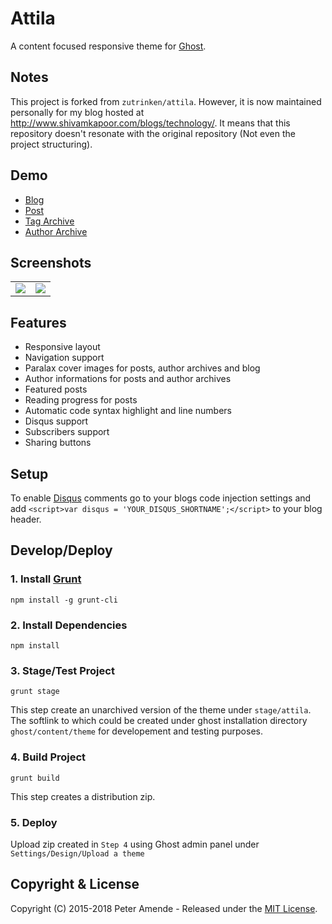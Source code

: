 # Attila

A content focused responsive theme for [Ghost](http://github.com/tryghost/ghost/).

## Notes
This project is forked from `zutrinken/attila`. However, it is now maintained personally for my blog hosted at http://www.shivamkapoor.com/blogs/technology/. It means that this repository doesn't resonate with the original repository (Not even the project structuring).

## Demo

* [Blog](http://attila.zutrinken.com/)
* [Post](http://attila.zutrinken.com/demo/)
* [Tag Archive](http://attila.zutrinken.com/tag/general/)
* [Author Archive](http://attila.zutrinken.com/author/zutrinken/)

## Screenshots

<table>
<tr>
<td valign="top">
<img src="https://raw.githubusercontent.com/zutrinken/attila/master/src/screenshot-desktop.jpg" />
</td>
<td valign="top">
<img src="https://raw.githubusercontent.com/zutrinken/attila/master/src/screenshot-mobile.jpg" />
</td>
</tr>
</table>

## Features

* Responsive layout
* Navigation support
* Paralax cover images for posts, author archives and blog
* Author informations for posts and author archives
* Featured posts
* Reading progress for posts
* Automatic code syntax highlight and line numbers
* Disqus support
* Subscribers support
* Sharing buttons

## Setup

To enable [Disqus](https://disqus.com/) comments go to your blogs code injection settings and add `<script>var disqus = 'YOUR_DISQUS_SHORTNAME';</script>` to your blog header.

## Develop/Deploy

### 1. Install [Grunt](http://gruntjs.com/getting-started/)
```
npm install -g grunt-cli
```

### 2. Install Dependencies
```
npm install
```
	
### 3. Stage/Test Project
```
grunt stage
```

This step create an unarchived version of the theme under `stage/attila`. The softlink to which could be created under ghost installation directory `ghost/content/theme` for developement and testing purposes.


### 4. Build Project
```
grunt build
```

This step creates a distribution zip.

### 5. Deploy 
Upload zip created in `Step 4` using Ghost admin panel under `Settings/Design/Upload a theme`

## Copyright & License

Copyright (C) 2015-2018 Peter Amende - Released under the [MIT License](https://github.com/zutrinken/attila/blob/master/LICENSE).
